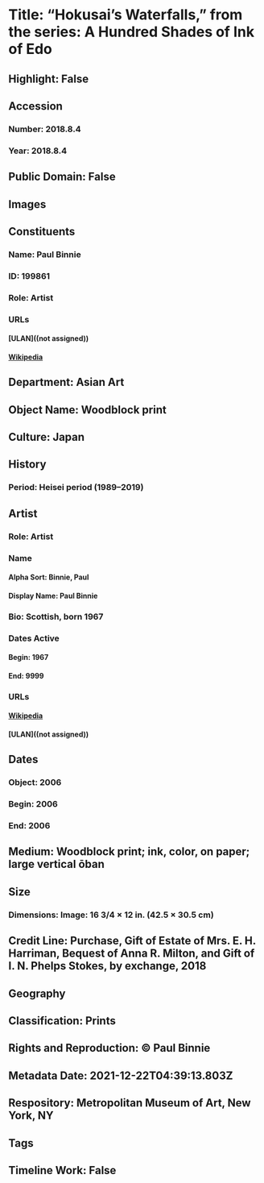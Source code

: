 # Title: “Hokusai’s Waterfalls,” from the series:  A Hundred Shades of Ink of Edo
## Highlight: False
## Accession
### Number: 2018.8.4
### Year: 2018.8.4
## Public Domain: False
## Images
## Constituents
### Name: Paul Binnie
### ID: 199861
### Role: Artist
### URLs
#### [ULAN]((not assigned))
#### [Wikipedia](https://www.wikidata.org/wiki/Q56600119)
## Department: Asian Art
## Object Name: Woodblock print
## Culture: Japan
## History
### Period: Heisei period (1989–2019)
## Artist
### Role: Artist
### Name
#### Alpha Sort: Binnie, Paul
#### Display Name: Paul Binnie
### Bio: Scottish, born 1967
### Dates Active
#### Begin: 1967
#### End: 9999
### URLs
#### [Wikipedia](https://www.wikidata.org/wiki/Q56600119)
#### [ULAN]((not assigned))
## Dates
### Object: 2006
### Begin: 2006
### End: 2006
## Medium: Woodblock print; ink, color, on paper; large vertical ōban
## Size
### Dimensions: Image: 16 3/4 × 12 in. (42.5 × 30.5 cm)
## Credit Line: Purchase, Gift of Estate of Mrs. E. H. Harriman, Bequest of Anna R. Milton, and Gift of I. N. Phelps Stokes, by exchange, 2018
## Geography
## Classification: Prints
## Rights and Reproduction: © Paul Binnie
## Metadata Date: 2021-12-22T04:39:13.803Z
## Respository: Metropolitan Museum of Art, New York, NY
## Tags
## Timeline Work: False